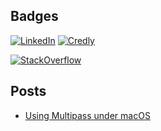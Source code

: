 ## Badges

[![LinkedIn](https://img.shields.io/badge/LinkedIn-Yury%20Bayda-blue?style=flat-square&logo=Linkedin&logoColor=white)](https://www.linkedin.com/in/yury-bayda/)
[![Credly](https://img.shields.io/badge/Credly-Yury%20Bayda-orange?style=flat&logo=credly&logoColor=orange)](https://www.credly.com/users/yury-bayda/badges)

[![StackOverflow](https://stackexchange.com/users/flair/2912684.png)](https://stackexchange.com/users/2912684)

## Posts

- [Using Multipass under macOS](multipass-macos.md)
